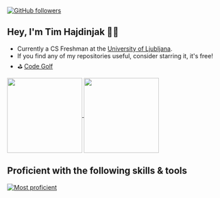 [![GitHub followers](https://img.shields.io/github/followers/timhaj?label=Follow&style=social)](https://github.com/timhaj) 
<img src="https://komarev.com/ghpvc/?username=timhaj&style=flat-square&color=orange&abbreviated=true&label=PROFILE+VIEWS" alt=""/>
## Hey, I'm Tim Hajdinjak 🗿👋
- Currently a CS Freshman at the [University of Ljubljana](https://fri.uni-lj.si/en).
- If you find any of my repositories useful, consider starring it, it's free!
- ⛳ [Code Golf](https://code.golf/golfers/timhaj)

<!--
**timhaj/timhaj** is a ✨ _special_ ✨ repository because its `README.md` (this file) appears on your GitHub profile.

Here are some ideas to get you started:

- 🔭 I’m currently working on ...
- 🌱 I’m currently learning ...
- 👯 I’m looking to collaborate on ...
- 🤔 I’m looking for help with ...
- 💬 Ask me about ...
- 📫 How to reach me: ...
- 😄 Pronouns: ...
- ⚡ Fun fact: ...
-->
<a href="https://github.com/anuraghazra/github-readme-stats">
  <img height=175 align="center" src="https://github-readme-stats.vercel.app/api?username=timhaj&show_icons=true&theme=radical&layout=compact)](https://github.com/anuraghazra/github-readme-stats"/>
</a>
<a href="https://github.com/anuraghazra/convoychat">
  <img height=175 align="center" src="https://github-readme-stats.vercel.app/api/top-langs/?username=timhaj&size_weight=0.5&count_weight=0.5&show_icons=true&theme=radical&layout=compact"/>
</a>

## Proficient with the following skills & tools
[![Most proficient](https://skillicons.dev/icons?i=cpp,python,tailwind,mysql,postgresql,git,vscode,md,latex,bash,bootstrap,c,blender,css,django,html,js,java,jquery,laravel,maven,npm,php,r,react,sass,ts,unreal,vim)](https://skillicons.dev)

